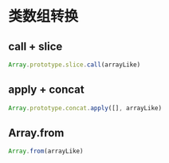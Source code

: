 # 类数组转换

## call + slice

```js
Array.prototype.slice.call(arrayLike)
```

## apply + concat

```js
Array.prototype.concat.apply([], arrayLike)
```

## Array.from

```js
Array.from(arrayLike)
```
